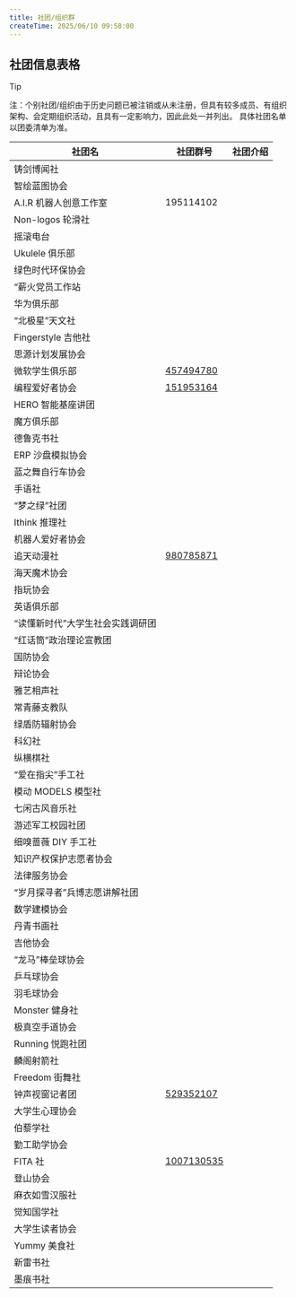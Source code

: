 ```yaml
---
title: 社团/组织群
createTime: 2025/06/10 09:58:00
---
```

## 社团信息表格
>[!TIP]
>注：个别社团/组织由于历史问题已被注销或从未注册，但具有较多成员、有组织架构、会定期组织活动，且具有一定影响力，因此此处一并列出。 
>具体社团名单以团委清单为准。

| 社团名                           | 社团群号                                     | 社团介绍 |
| -------------------------------- | -------------------------------------------- | -------- |
| 铸剑博闻社                       |                                              |          |
| 智绘蓝图协会                     |                                              |          |
| A.I.R 机器人创意工作室           | 195114102                                    |          |
| Non-logos 轮滑社                 |                                              |          |
| 摇滚电台                         |                                              |          |
| Ukulele 俱乐部                   |                                              |          |
| 绿色时代环保协会                 |                                              |          |
| “薪火党员工作站                  |                                              |          |
| 华为俱乐部                       |                                              |          |
| “北极星”天文社                   |                                              |          |
| Fingerstyle 吉他社               |                                              |          |
| 思源计划发展协会                 |                                              |          |
| 微软学生俱乐部                   | [457494780](https://qm.qq.com/q/mOvjgRuwtq)  |          |
| 编程爱好者协会                   | [151953164](https://qm.qq.com/q/GSUXviavII)  |          |
| HERO 智能基座讲团                |                                              |          |
| 魔方俱乐部                       |                                              |          |
| 德鲁克书社                       |                                              |          |
| ERP 沙盘模拟协会                 |                                              |          |
| 蓝之舞自行车协会                 |                                              |          |
| 手语社                           |                                              |          |
| “梦之绿”社团                     |                                              |          |
| Ithink 推理社                    |                                              |          |
| 机器人爱好者协会                 |                                              |          |
| 追天动漫社                       | [980785871](https://qm.qq.com/q/pnw5klSHba)  |          |
| 海天魔术协会                     |                                              |          |
| 指玩协会                         |                                              |          |
| 英语俱乐部                       |                                              |          |
| “读懂新时代”大学生社会实践调研团 |                                              |          |
| “红话筒”政治理论宣教团           |                                              |          |
| 国防协会                         |                                              |          |
| 辩论协会                         |                                              |          |
| 雅艺相声社                       |                                              |          |
| 常青藤支教队                     |                                              |          |
| 绿盾防辐射协会                   |                                              |          |
| 科幻社                           |                                              |          |
| 纵横棋社                         |                                              |          |
| “爱在指尖”手工社                 |                                              |          |
| 模动 MODELS 模型社               |                                              |          |
| 七闲古风音乐社                   |                                              |          |
| 游述军工校园社团                 |                                              |          |
| 细嗅蔷薇 DIY 手工社              |                                              |          |
| 知识产权保护志愿者协会           |                                              |          |
| 法律服务协会                     |                                              |          |
| “岁月探寻者”兵博志愿讲解社团     |                                              |          |
| 数学建模协会                     |                                              |          |
| 丹青书画社                       |                                              |          |
| 吉他协会                         |                                              |          |
| “龙马”棒垒球协会                 |                                              |          |
| 乒乓球协会                       |                                              |          |
| 羽毛球协会                       |                                              |          |
| Monster 健身社                   |                                              |          |
| 极真空手道协会                   |                                              |          |
| Running 悦跑社团                 |                                              |          |
| 麟阁射箭社                       |                                              |          |
| Freedom 街舞社                   |                                              |          |
| 钟声视窗记者团                   | [529352107](https://qm.qq.com/q/s2UDf7ooPS)  |          |
| 大学生心理协会                   |                                              |          |
| 伯藜学社                         |                                              |          |
| 勤工助学协会                     |                                              |          |
| FITA 社                          | [1007130535](https://qm.qq.com/q/9abgMtx0Va) |          |
| 登山协会                         |                                              |          |
| 麻衣如雪汉服社                   |                                              |          |
| 觉知国学社                       |                                              |          |
| 大学生读者协会                   |                                              |          |
| Yummy 美食社                     |                                              |          |
| 新雷书社                         |                                              |          |
| 墨痕书社                         |                                              |          |